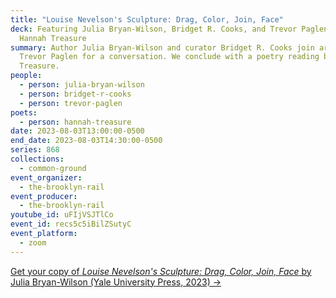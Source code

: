 ```yaml
---
title: "Louise Nevelson's Sculpture: Drag, Color, Join, Face"
deck: Featuring Julia Bryan-Wilson, Bridget R. Cooks, and Trevor Paglen, with
  Hannah Treasure
summary: Author Julia Bryan-Wilson and curator Bridget R. Cooks join artist
  Trevor Paglen for a conversation. We conclude with a poetry reading by Hannah
  Treasure.
people:
  - person: julia-bryan-wilson
  - person: bridget-r-cooks
  - person: trevor-paglen
poets:
  - person: hannah-treasure
date: 2023-08-03T13:00:00-0500
end_date: 2023-08-03T14:30:00-0500
series: 868
collections:
  - common-ground
event_organizer:
  - the-brooklyn-rail
event_producer:
  - the-brooklyn-rail
youtube_id: uFIjVSJTlCo
event_id: recs5c5iBilZSutyC
event_platform:
  - zoom
---
```

[G﻿et your copy of *Louise Nevelson's Sculpture: Drag, Color, Join, Face* by Julia Bryan-Wilson (Yale University Press, 2023) →](https://yalebooks.yale.edu/book/9780300236705/louise-nevelsons-sculpture/)